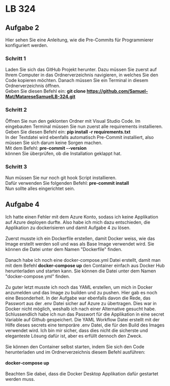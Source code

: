 # LB 324

## Aufgabe 2
Hier sehen Sie eine Anleitung, wie die Pre-Commits für Programmierer konfiguriert werden.

### Schritt 1
Laden Sie sich das GitHub Projekt herunter. Dazu müssen Sie zuerst auf Ihrem Computer in das Ordnerverzeichnis navigieren, in welches
Sie den Code kopieren möchten. Danach müssen Sie ein Terminal in diesem Ordnerverzeichnis öffnen. 
<br>
Geben Sie diesen Befehl ein: **git clone https://github.com/Samuel-Mat/MatareseSamuelLB-324.git**

### Schritt 2
Öffnen Sie nun den geklonten Ordner mit Visual Studio Code. Im eingebauten Terminal müssen Sie nun zuerst
alle requirements installieren.
<br>
Geben Sie diesen Befehl ein: **pip install -r requirements.txt**
<br>
In der Textdatei wird ebenfalls automatisch Pre-Commit installiert, also müssen Sie sich darum keine Sorgen machen. 
<br>
Mit dem Befehl: **pre-commit --version** 
<br>
können Sie überprüfen, ob die Installation geklappt hat.

### Schritt 3
Nun müssen Sie nur noch git hook Script installieren.
<br>
Dafür verwenden Sie folgenden Befehl: **pre-commit install**
<br>
Nun sollte alles eingerichtet sein.

    

## Aufgabe 4
Ich hatte einen Fehler mit dem Azure Konto, sodass ich keine Applikation auf Azure deployen durfte.
Also habe ich mich dazu entschieden, die Applikation zu dockerisieren und damit Aufgabe 4 zu lösen.
<br>
<br>
Zuerst musste ich ein Dockerfile erstellen, damit Docker weiss, wie das Image erstellt werden soll und was als Base Image verwendet wird. Sie können die Datei unter
dem Namen "Dockerfile" finden.
<br>
<br>
Danach habe ich noch eine docker-compose.yml Datei erstellt, damit man mit dem Befehl **docker-compose up** den Container einfach aus Docker Hub herunterladen und
starten kann. Sie können die Datei unter dem Namen "docker-compose.yml" finden.
<br>
<br>
Zu guter letzt musste ich noch das YAML erstellen, um mich in Docker anzumelden und das Image zu builden und zu pushen. Hier gab es noch eine Besonderheit. In der
Aufgabe war ebenfalls davon die Rede, das Passwort aus der .env Datei sicher auf Azure zu übertragen. Dies war in Docker nicht möglich, weshalb ich nach einer
Alternative gesucht habe. Schlussendlich habe ich nun das Passwort für die Applikation in eine secret Variable auf Github gespeichert. Die YAML Workflow Datei erstellt
mit der Hilfe dieses secrets eine temporäre .env Datei, die für den Build des Images verwendet wird. Ich bin mir sicher, dass dies nicht die sicherste und eleganteste Lösung
dafür ist, aber es erfüllt dennoch den Zweck.
<br>
<br>
Sie können den Container selbst starten, indem Sie sich den Code herunterladen und im Ordnerverzeichnis diesem Befehl ausführen:
<br>
<br>
**docker-compose up**
<br>
<br>
Beachten Sie dabei, dass die Docker Desktop Applikation dafür gestartet werden muss.

